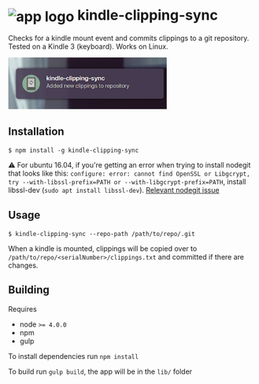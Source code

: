 # <img src="https://cdn.rawgit.com/akatopo/kindle-clipping-sync/master/icon.svg" alt="app logo" width="40" height="40" style="vertical-align:middle"> kindle-clipping-sync

Checks for a kindle mount event and commits clippings to a git repository. Tested on a Kindle 3 (keyboard). Works on Linux.

<img src="screenshot.png" alt="app screenshot" width="322" height="105">

## Installation

```
$ npm install -g kindle-clipping-sync
```

:warning: For ubuntu 16.04, if you're getting an error when trying to install nodegit that looks like this: `configure: error: cannot find OpenSSL or Libgcrypt, try --with-libssl-prefix=PATH or --with-libgcrypt-prefix=PATH`, install libssl-dev (`sudo apt install libssl-dev`). [Relevant nodegit issue](https://github.com/nodegit/nodegit/issues/728#issuecomment-247030632) 

## Usage

```
$ kindle-clipping-sync --repo-path /path/to/repo/.git
```

When a kindle is mounted, clippings will be copied over to `/path/to/repo/<serialNumber>/clippings.txt` and committed if there are changes.

## Building

Requires

* node `>= 4.0.0`
* npm
* gulp

To install dependencies run `npm install`

To build run `gulp build`, the app will be in the `lib/` folder

